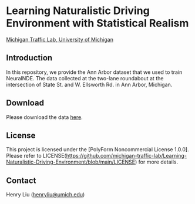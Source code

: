 # Learning Naturalistic Driving Environment with Statistical Realism

[Michigan Traffic Lab, University of Michigan](https://traffic.engin.umich.edu/)

## Introduction

In this repository, we provide the Ann Arbor dataset that we used to train NeuralNDE.
The data collected at the two-lane roundabout at the intersection of State St. and W. Ellsworth Rd. in Ann Arbor, Michigan.

## Download

Please download the data [here](https://aa-trajectory-data.s3.us-east-2.amazonaws.com/AA-trajectory-data.zip).

## License

This project is licensed under the [PolyForm Noncommercial License 1.0.0]. Please refer to LICENSE(https://github.com/michigan-traffic-lab/Learning-Naturalistic-Driving-Environment/blob/main/LICENSE) for more details.

## Contact

Henry Liu (henryliu@umich.edu)